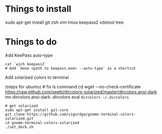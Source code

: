 Things to install
=================

sudo apt-get install git zsh vim tmux keepass2 xdotool tree


Things to do
============
Add KeePass auto-type

    cat `wich keepass2`
    # Add `mono <path to keepass.exe> --auto-type` as a shortcut


Add solarized colors to terminal

(steps for ubuntu)
    # fix ls command
    cd
    wget --no-check-certificate https://raw.github.com/seebi/dircolors-solarized/master/dircolors.ansi-dark
    mv dircolors.ansi-dark .dircolors
    eval `dircolors ~/.dircolors`
    
    # get solarized
    sudo apt-get install git-core
    git clone https://github.com/sigurdga/gnome-terminal-colors-solarized.git
    cd gnome-terminal-colors-solarized
    ./set_dark.sh
